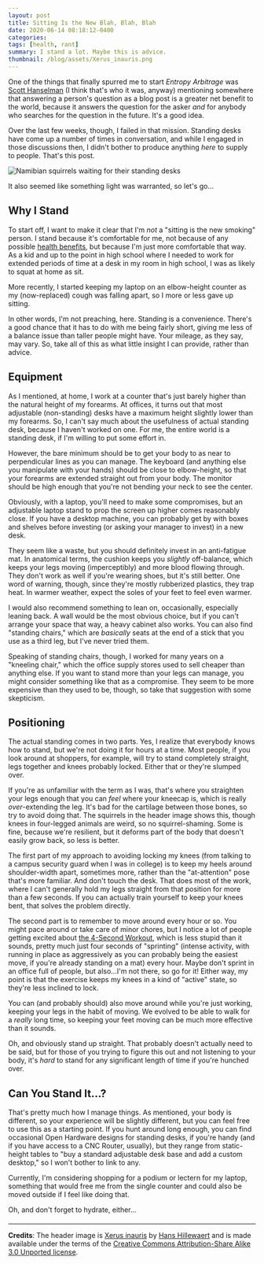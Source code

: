 ```yaml
---
layout: post
title: Sitting Is the New Blah, Blah, Blah
date: 2020-06-14 08:18:12-0400
categories:
tags: [health, rant]
summary: I stand a lot. Maybe this is advice.
thumbnail: /blog/assets/Xerus_inauris.png
---
```


One of the things that finally spurred me to start *Entropy Arbitrage* was [Scott Hanselman](https://www.hanselman.com/) (I think that's who it was, anyway) mentioning somewhere that answering a person's question as a blog post is a greater net benefit to the world, because it answers the question for the asker *and* for anybody who searches for the question in the future.  It's a good idea.

Over the last few weeks, though, I failed in that mission.  Standing desks have come up a number of times in conversation, and while I engaged in those discussions then, I didn't bother to produce anything *here* to supply to people.  That's this post.

![Namibian squirrels waiting for their standing desks](/blog/assets/Xerus_inauris.png "Namibian squirrels waiting for their standing desks")

It also seemed like something light was warranted, so let's go...

## Why I Stand

To start off, I want to make it clear that I'm *not* a "sitting is the new smoking" person.  I stand because it's comfortable for me, not because of any possible [health benefits](https://www.futurity.org/sitting-sleep-light-activity-2377782-2/), but because I'm just more comfortable that way.  As a kid and up to the point in high school where I needed to work for extended periods of time at a desk in my room in high school, I was as likely to squat at home as sit.

More recently, I started keeping my laptop on an elbow-height counter as my (now-replaced) cough was falling apart, so I more or less gave up sitting.

In other words, I'm not preaching, here.  Standing is a convenience.  There's a good chance that it has to do with me being fairly short, giving me less of a balance issue than taller people might have.  Your mileage, as they say, may vary.  So, take all of this as what little insight I can provide, rather than advice.

## Equipment

As I mentioned, at home, I work at a counter that's just barely higher than the natural height of my forearms.  At offices, it turns out that most adjustable (non-standing) desks have a maximum height slightly lower than my forearms.  So, I can't say much about the usefulness of actual standing desk, because I haven't worked on one.  For me, the entire world is a standing desk, if I'm willing to put some effort in.

However, the bare minimum should be to get your body to as near to perpendicular lines as you can manage.  The keyboard (and anything else you manipulate with your hands) should be close to elbow-height, so that your forearms are extended straight out from your body.  The monitor should be high enough that you're not bending your neck to see the center.

Obviously, with a laptop, you'll need to make some compromises, but an adjustable laptop stand to prop the screen up higher comes reasonably close.  If you have a desktop machine, you can probably get by with boxes and shelves before investing (or asking your manager to invest) in a new desk.

They seem like a waste, but you should definitely invest in an anti-fatigue mat.  In anatomical terms, the cushion keeps you *slightly* off-balance, which keeps your legs moving (imperceptibly) and more blood flowing through.  They don't work as well if you're wearing shoes, but it's still better.  One word of warning, though, since they're mostly rubberized plastics, they trap heat.  In warmer weather, expect the soles of your feet to feel even warmer.

I would also recommend something to lean on, occasionally, especially leaning back.  A wall would be the most obvious choice, but if you can't arrange your space that way, a heavy cabinet also works.  You can also find "standing chairs," which are *basically* seats at the end of a stick that you use as a third leg, but I've never tried them.

Speaking of standing chairs, though, I worked for many years on a "kneeling chair," which the office supply stores used to sell cheaper than anything else.  If you want to stand more than your legs can manage, you might consider something like that as a compromise.  They seem to be more expensive than they used to be, though, so take that suggestion with some skepticism.

## Positioning

The actual standing comes in two parts.  Yes, I realize that everybody knows how to stand, but we're not doing it for hours at a time.  Most people, if you look around at shoppers, for example, will try to stand completely straight, legs together and knees probably locked.  Either that or they're slumped over.

If you're as unfamiliar with the term as I was, that's where you straighten your legs enough that you can *feel* where your kneecap is, which is really *over*-extending the leg.  It's bad for the cartilage between those bones, so try to avoid doing that.  The squirrels in the header image shows this, though knees in four-legged animals are weird, so no squirrel-shaming.  Some is fine, because we're resilient, but it deforms part of the body that doesn't easily grow back, so less is better.

The first part of my approach to avoiding locking my knees (from talking to a campus security guard when I was in college) is to keep my heels around shoulder-width apart, sometimes more, rather than the "at-attention" pose that's more familiar.  And don't touch the desk.  That does most of the work, where I can't generally hold my legs straight from that position for more than a few seconds.  If you can actually train yourself to keep your knees bent, that solves the problem directly.

The second part is to remember to move around every hour or so.  You might pace around or take care of minor chores, but I notice a lot of people getting excited about [the 4-Second Workout](https://www.nytimes.com/2020/04/29/well/coronavirus-exercise-heart-health.html), which is less stupid than it sounds, pretty much just four seconds of "sprinting" (intense activity, with running in place as aggressively as you can probably being the easiest move, if you're already standing on a mat) every hour.  Maybe don't sprint in an office full of people, but also...I'm not there, so go for it!  Either way, my point is that the exercise keeps my knees in a kind of "active" state, so they're less inclined to lock.

You can (and probably should) also move around while you're just working, keeping your legs in the habit of moving.  We evolved to be able to walk for a *really* long time, so keeping your feet moving can be much more effective than it sounds.

Oh, and obviously stand up straight.  That probably doesn't actually need to be said, but for those of you trying to figure this out and not listening to your body, it's *hard* to stand for any significant length of time if you're hunched over.

## Can You Stand It...?

That's pretty much how I manage things.  As mentioned, your body is different, so your experience will be slightly different, but you can feel free to use this as a starting point.  If you hunt around long enough, you can find occasional Open Hardware designs for standing desks, if you're handy (and if you have access to a CNC Router, usually), but they range from static-height tables to "buy a standard adjustable desk base and add a custom desktop," so I won't bother to link to any.

Currently, I'm considering shopping for a podium or lectern for my laptop, something that would free me from the single counter and could also be moved outside if I feel like doing that.

Oh, and don't forget to hydrate, either...

#### <i class="fas fa-chair"></i>

* * *

**Credits**:  The header image is [Xerus inauris](https://commons.wikimedia.org/wiki/File:Xerus_inauris.jpg) by [Hans Hillewaert](https://commons.wikimedia.org/wiki/User:Biopics) and is made available under the terms of the [Creative Commons Attribution-Share Alike 3.0 Unported license](https://creativecommons.org/licenses/by-sa/3.0/deed.en).

